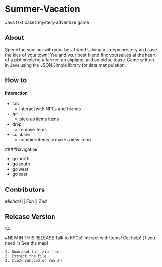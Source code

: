 # Summer-Vacation
Java text based mystery-adventure game


## About
Spend the summer with your best friend solving a creepy mystery and save the kids of your town!
You and your best friend find yourselves at the heart of a plot involving a farmer, an airplane, and an old suitcase.
Game written in Java using the JSON.Simple library for data manipulation.


## How to
#### Interaction 
* talk
  * interact with NPCs and friends
* get
  * pick-up items items  
* drop
  * remove items  
* combine
  * combine items to make a new items 
  
####Navigation
* go north 
* go south
* go west
* go east 

## Contributors
_Michael_ || _Fan_ || _Zed_

## Release Version
1.2

#NEW IN THIS RELEASE
Talk to NPCs!
Interact with Items!
Get help! (if you need it)
See the map!


```Installation Instructions:
1. Download the .zip file
2. Extract the file
3. Click run.cmd or run.sh
